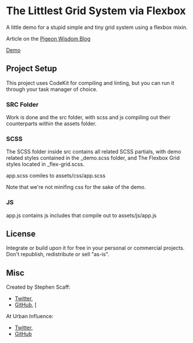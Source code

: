 # The Littlest Grid System via Flexbox

A little demo for a stupid simple and tiny grid system using a flexbox mixin.

Article on the [Pigeon Wisdom Blog ]( http://urbaninfluence.com/2016/08/a-flexy-little-grid-system/)

[Demo](http://urbaninfluence.com/demos/littlest-grid-system/)

## Project Setup

This project uses CodeKit for compiling and linting, but you can run it through your task manager of choice.

### SRC Folder

Work is done and the src folder, with scss and js compiling out their counterparts within the assets folder.

### SCSS

The SCSS folder inside src contains all related SCSS partials, with demo related styles contained in the _demo.scss folder, and The Flexbox Grid styles located in _flex-grid.scss.

app.scss comiles to assets/css/app.scss

Note that we're not minifing css for the sake of the demo.

### JS

app.js contains js includes that compile out to assets/js/app.js

## License

Integrate or build upon it for free in your personal or commercial projects. Don't republish, redistribute or sell "as-is". 


## Misc

Created by Stephen Scaff: 
- [Twitter](http://www.twitter.com/stephenscaff), 
- [GitHub](https://github.com/stephenscaff), [

At Urban Influence:
- [Twitter](http://www.twitter.com/pigeonwisdom), 
- [GitHub](https://github.com/urbaninfluence)

